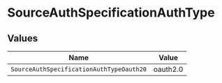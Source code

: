 # SourceAuthSpecificationAuthType


## Values

| Name                                     | Value                                    |
| ---------------------------------------- | ---------------------------------------- |
| `SourceAuthSpecificationAuthTypeOauth20` | oauth2.0                                 |